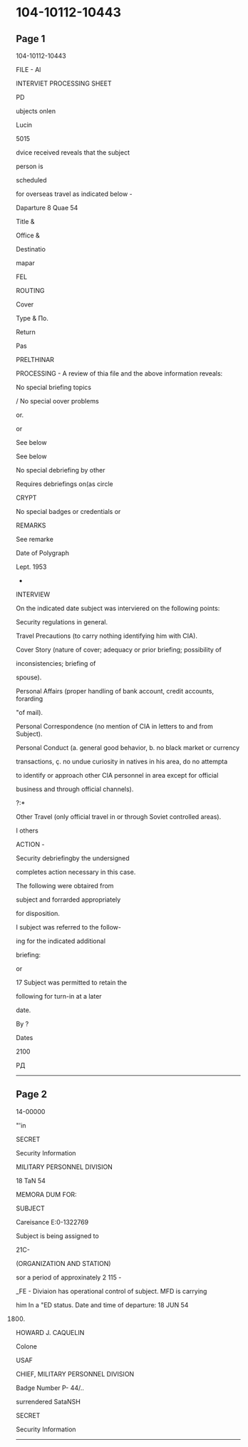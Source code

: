 # 104-10112-10443

## Page 1

104-10112-10443

FILE - Al

INTERVIET PROCESSING SHEET

PD

ubjects onlen

Lucin

5015

dvice received reveals that the subject

person is

scheduled

for overseas travel as indicated below -

Daparture 8 Quae 54

Title &

Office &

Destinatio

mapar

FEL

ROUTING

Cover

Туре & По.

Return

Pas

PRELTHINAR

PROCESSING - A review of thia file and the above information reveals:

No special briefing topics

/ No special oover problems

or.

or

See below

See below

No special debriefing by other

Requires debriefings on(as circle

CRYPT

No special badges or credentials or

REMARKS

See remarke

Date of Polygraph

Lept. 1953

-

INTERVIEW

On the indicated date subject was interviered on the following points:

Security regulations in general.

Travel Precautions (to carry nothing identifying him with CIA).

Cover Story (nature of cover; adequacy or prior briefing; possibility of

inconsistencies; briefing of

spouse).

Personal Affairs (proper handling of bank account, credit accounts, forarding

"of mail).

Personal Correspondence (no mention of CIA in letters to and from Subject).

Personal Conduct (a. general good behavior, b. no black market or currency

transactions, ç. no undue curiosity in natives in his area, do no attempta

to identify or approach other CIA personnel in area except for official

business and through official channels).

?:*

Other Travel (only official travel in or through Soviet controlled areas).

I others

ACTION -

Security debriefingby the undersigned

completes action necessary in this case.

The following were obtaired from

subject and forrarded appropriately

for disposition.

I subject was referred to the follow-

ing for the indicated additional

briefing:

or

17 Subject was permitted to retain the

following for turn-in at a later

date.

By ?

Dates

2100

РД

---

## Page 2

14-00000

"'in

SECRET

Security Information

MILITARY PERSONNEL DIVISION

18 TaN 54

MEMORA DUM FOR:

SUBJECT

Careisance E:0-1322769

Subject is being assigned to

21C-

(ORGANIZATION AND STATION)

sor a period of approxinately 2 115 -

_FE - Diviaion has operational control of subject. MFD is carrying

him In a "ED status. Date and time of departure: 18 JUN 54

1800.

HOWARD J. CAQUELIN

Colone

USAF

CHIEF, MILITARY PERSONNEL DIVISION

Badge Number P- 44/..

surrendered SataNSH

SECRET

Security Information

---

